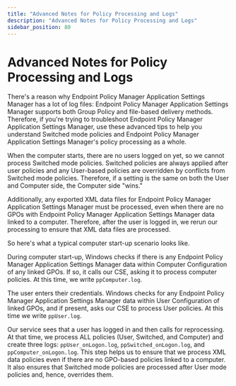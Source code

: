 ```yaml
---
title: "Advanced Notes for Policy Processing and Logs"
description: "Advanced Notes for Policy Processing and Logs"
sidebar_position: 80
---
```


# Advanced Notes for Policy Processing and Logs

There's a reason why Endpoint Policy Manager Application Settings Manager has a lot of log files:
Endpoint Policy Manager Application Settings Manager supports both Group Policy and file-based
delivery methods. Therefore, if you're trying to troubleshoot Endpoint Policy Manager Application
Settings Manager, use these advanced tips to help you understand Switched mode policies and Endpoint
Policy Manager Application Settings Manager's policy processing as a whole.

When the computer starts, there are no users logged on yet, so we cannot process Switched mode
policies. Switched policies are always applied after user policies and any User-based policies are
overridden by conflicts from Switched mode policies. Therefore, if a setting is the same on both the
User and Computer side, the Computer side "wins."

Additionally, any exported XML data files for Endpoint Policy Manager Application Settings Manager
must be processed, even when there are no GPOs with Endpoint Policy Manager Application Settings
Manager data linked to a computer. Therefore, after the user is logged in, we rerun our processing
to ensure that XML data files are processed.

So here's what a typical computer start-up scenario looks like.

During computer start-up, Windows checks if there is any Endpoint Policy Manager Application
Settings Manager data within Computer Configuration of any linked GPOs. If so, it calls our CSE,
asking it to process computer policies. At this time, we write `ppComputer.log`.

The user enters their credentials. Windows checks for any Endpoint Policy Manager Application
Settings Manager data within User Configuration of linked GPOs, and if present, asks our CSE to
process User policies. At this time we write `ppUser.log`.

Our service sees that a user has logged in and then calls for reprocessing. At that time, we process
ALL policies (User, Switched, and Computer) and create three logs: `ppUser_onLogon.log`,
`ppSwitched_onLogon.log`, and `ppComputer_onLogon.log`. This step helps us to ensure that we process
XML data policies even if there are no GPO-based policies linked to a computer. It also ensures that
Switched mode policies are processed after User mode policies and, hence, overrides them.
